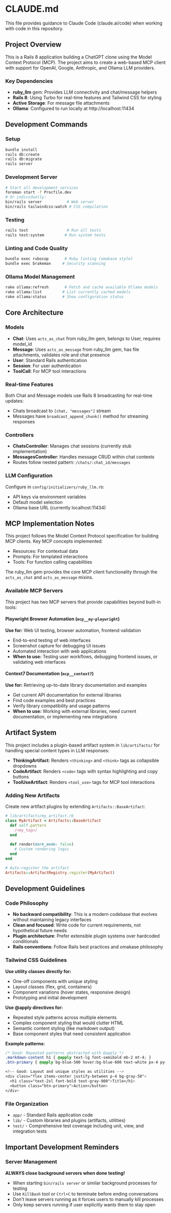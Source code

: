 # CLAUDE.md

This file provides guidance to Claude Code (claude.ai/code) when working with code in this repository.

## Project Overview

This is a Rails 8 application building a ChatGPT clone using the Model Context Protocol (MCP). The project aims to create a web-based MCP client with support for OpenAI, Google, Anthropic, and Ollama LLM providers.

### Key Dependencies
- **ruby_llm** gem: Provides LLM connectivity and chat/message helpers
- **Rails 8**: Using Turbo for real-time features and Tailwind CSS for styling
- **Active Storage**: For message file attachments
- **Ollama**: Configured to run locally at http://localhost:11434

## Development Commands

### Setup
```bash
bundle install
rails db:create
rails db:migrate
rails server
```

### Development Server
```bash
# Start all development services
foreman start -f Procfile.dev
# Or individually:
bin/rails server           # Web server
bin/rails tailwindcss:watch # CSS compilation
```

### Testing
```bash
rails test                 # Run all tests
rails test:system         # Run system tests
```

### Linting and Code Quality
```bash
bundle exec rubocop       # Ruby linting (omakase style)
bundle exec brakeman     # Security scanning
```

### Ollama Model Management
```bash
rake ollama:refresh       # Fetch and cache available Ollama models
rake ollama:list         # List currently cached models
rake ollama:status       # Show configuration status
```

## Core Architecture

### Models
- **Chat**: Uses `acts_as_chat` from ruby_llm gem, belongs to User, requires model_id
- **Message**: Uses `acts_as_message` from ruby_llm gem, has file attachments, validates role and chat presence
- **User**: Standard Rails authentication
- **Session**: For user authentication
- **ToolCall**: For MCP tool interactions

### Real-time Features
Both Chat and Message models use Rails 8 broadcasting for real-time updates:
- Chats broadcast to `[chat, "messages"]` stream
- Messages have `broadcast_append_chunk()` method for streaming responses

### Controllers
- **ChatsController**: Manages chat sessions (currently stub implementation)
- **MessagesController**: Handles message CRUD within chat contexts
- Routes follow nested pattern: `/chats/:chat_id/messages`

### LLM Configuration
Configure in `config/initializers/ruby_llm.rb`:
- API keys via environment variables
- Default model selection
- Ollama base URL (currently localhost:11434)

## MCP Implementation Notes

This project follows the Model Context Protocol specification for building MCP clients. Key MCP concepts implemented:
- Resources: For contextual data
- Prompts: For templated interactions  
- Tools: For function calling capabilities

The ruby_llm gem provides the core MCP client functionality through the `acts_as_chat` and `acts_as_message` mixins.

### Available MCP Servers

This project has two MCP servers that provide capabilities beyond built-in tools:

#### Playwright Browser Automation (`mcp__my-playwright`)
**Use for:** Web UI testing, browser automation, frontend validation
- End-to-end testing of web interfaces
- Screenshot capture for debugging UI issues
- Automated interaction with web applications
- **When to use:** Testing user workflows, debugging frontend issues, or validating web interfaces

#### Context7 Documentation (`mcp__context7`)
**Use for:** Retrieving up-to-date library documentation and examples
- Get current API documentation for external libraries
- Find code examples and best practices
- Verify library compatibility and usage patterns
- **When to use:** Working with external libraries, need current documentation, or implementing new integrations


## Artifact System

This project includes a plugin-based artifact system in `lib/artifacts/` for handling special content types in LLM responses:

- **ThinkingArtifact**: Renders `<thinking>` and `<think>` tags as collapsible dropdowns
- **CodeArtifact**: Renders `<code>` tags with syntax highlighting and copy buttons
- **ToolUseArtifact**: Renders `<tool_use>` tags for MCP tool interactions

### Adding New Artifacts

Create new artifact plugins by extending `Artifacts::BaseArtifact`:

```ruby
# lib/artifacts/my_artifact.rb
class MyArtifact < Artifacts::BaseArtifact
  def self.pattern
    /<my_tag>/
  end
  
  def render(dark_mode: false)
    # Custom rendering logic
  end
end

# Auto-register the artifact
Artifacts::ArtifactRegistry.register(MyArtifact)
```

## Development Guidelines

### Code Philosophy
- **No backward compatibility**: This is a modern codebase that evolves without maintaining legacy interfaces
- **Clean and focused**: Write code for current requirements, not hypothetical future needs
- **Plugin architecture**: Prefer extensible plugin systems over hardcoded conditionals
- **Rails conventions**: Follow Rails best practices and omakase philosophy

### Tailwind CSS Guidelines

**Use utility classes directly for:**
- One-off components with unique styling
- Layout classes (flex, grid, containers)
- Component variations (hover states, responsive design)
- Prototyping and initial development

**Use @apply directives for:**
- Repeated style patterns across multiple elements
- Complex component styling that would clutter HTML
- Semantic content styling (like markdown output)
- Base component styles that need consistent application

**Example patterns:**
```css
/* Good: Repeated patterns abstracted with @apply */
.markdown-content h1 { @apply text-lg font-semibold mb-2 mt-4; }
.btn-primary { @apply bg-blue-500 hover:bg-blue-600 text-white px-4 py-2 rounded; }

<!-- Good: Layout and unique styles as utilities -->
<div class="flex items-center justify-between p-4 bg-gray-50">
  <h1 class="text-2xl font-bold text-gray-900">Title</h1>
  <button class="btn-primary">Action</button>
</div>
```

### File Organization
- `app/` - Standard Rails application code
- `lib/` - Custom libraries and plugins (artifacts, utilities)
- `test/` - Comprehensive test coverage including unit, view, and integration tests

## Important Development Reminders

### Server Management
**ALWAYS close background servers when done testing!**
- When starting `bin/rails server` or similar background processes for testing
- Use `KillBash` tool or `Ctrl+C` to terminate before ending conversations
- Don't leave servers running as it forces users to manually kill processes
- Only keep servers running if user explicitly wants them to stay open